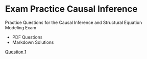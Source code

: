 # Exam Practice Causal Inference 
Practice Questions for the Causal Inference and Structural Equation Modeling Exam

- PDF Questions
- Markdown Solutions

[Question 1](/Question-1/question-1.pdf)
